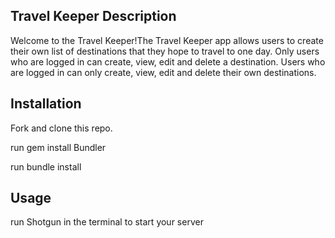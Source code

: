 ## Travel Keeper Description

Welcome to the Travel Keeper!The Travel Keeper app allows users to create their own list of destinations that they hope to travel to one day. Only users who are logged in can create, view, edit and delete a destination. Users who are logged in can only create, view, edit and delete their own destinations.

## Installation

Fork and clone this repo. 

run gem install Bundler

run bundle install

## Usage

run Shotgun in the terminal to start your server